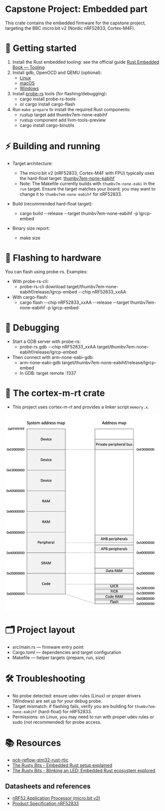 # Capstone Project: Embedded part

This crate contains the embedded firmware for the capstone project, targeting the BBC micro:bit v2 (Nordic nRF52833, Cortex-M4F).

# 🚀 Getting started
1. Install the Rust embedded tooling: see the official guide [Rust Embedded Book — Tooling](https://docs.rust-embedded.org/book/intro/tooling.html)
2. Install gdb, OpenOCD and QEMU (optional):
   - [Linux](https://docs.rust-embedded.org/book/intro/install/linux.html)
   - [macOS](https://docs.rust-embedded.org/book/intro/install/macos.html)
   - [Windows](https://docs.rust-embedded.org/book/intro/install/windows.html)
3. Install [probe-rs](https://probe.rs/) tools (for flashing/debugging):
   - cargo install probe-rs-tools
   - or cargo install cargo-flash
4. Run `make prepare` to install the required Rust components:
   - rustup target add thumbv7em-none-eabihf
   - rustup component add llvm-tools-preview
   - cargo install cargo-binutils

# ⚡️ Building and running
- Target architecture:
  - The micro:bit v2 (nRF52833, Cortex-M4F with FPU) typically uses the hard-float target: [thumbv7em-none-eabihf](https://doc.rust-lang.org/nightly/rustc/platform-support/thumbv7em-none-eabihf.html)
  - Note: The Makefile currently builds with `thumbv7m-none-eabi` in the `run` target. Ensure the target matches your board; you may want to change it to `thumbv7em-none-eabihf` for nRF52833.

- Build (recommended hard-float target):
  - cargo build --release --target thumbv7em-none-eabihf -p lgrcp-embed

- Binary size report:
  - make size

# 🔌 Flashing to hardware
You can flash using probe-rs. Examples:
- With probe-rs-cli:
  - probe-rs-cli download target/thumbv7em-none-eabihf/release/lgrcp-embed --chip nRF52833_xxAA
- With cargo-flash:
  - cargo flash --chip nRF52833_xxAA --release --target thumbv7em-none-eabihf -p lgrcp-embed

# 🐞 Debugging
- Start a GDB server with probe-rs:
  - probe-rs gdb --chip nRF52833_xxAA target/thumbv7em-none-eabihf/release/lgrcp-embed
- Then connect with arm-none-eabi-gdb:
  - arm-none-eabi-gdb target/thumbv7em-none-eabihf/release/lgrcp-embed
  - In GDB: target remote :1337

# 🧠 The cortex-m-rt crate
- This project uses cortex-m-rt and provides a linker script `memory.x`.

![memory-map](memory-map.png)

# 🗂 Project layout
- src/main.rs — firmware entry point
- Cargo.toml — dependencies and target configuration
- Makefile — helper targets (prepare, run, size)

# 🛠 Troubleshooting
- No probe detected: ensure udev rules (Linux) or proper drivers (Windows) are set up for your debug probe.
- Target mismatch: if flashing fails, verify you are building for `thumbv7em-none-eabihf` (hard-float) for nRF52833.
- Permissions: on Linux, you may need to run with proper udev rules or sudo (not recommended) for probe access.

# 📚 Resources
- [pcb-reflow-stm32-rust-rtic](https://github.com/marcinwionczyk/pcb-reflow-stm32-rust-rtic)
- [The Rusty Bits - Embedded Rust setup explained](https://www.youtube.com/watch?v=TOAynddiu5M)
- [The Rusty Bits - Blinking an LED: Embedded Rust ecosystem explored](https://www.youtube.com/watch?v=A9wvA_S6m7Y)

## Datasheets and references
- [nRF52 Application Processor (micro:bit v2)](https://tech.microbit.org/hardware/#nrf52-application-processor)
- [Product Specification nRF52833](https://docs-be.nordicsemi.com/bundle/ps_nrf52833/attach/nRF52833_PS_v1.7.pdf?_LANG=enus)
